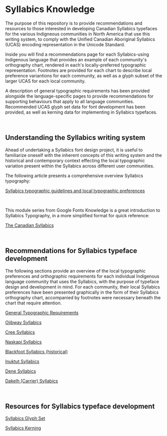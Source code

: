 # Syllabics Knowledge
The purpose of this repository is to provide recommendations and resources to those interested in developing Canadian Syllabics typefaces for the various Indigneous communities in North America that use this writing system, to comply with the Unified Canadian Aboriginal Syllabics (UCAS) encoding representation in the Unicode Standard.

Inside you will find a recommendations page for each Syllabics-using Indigenous language that provides an example of each community's orthography chart, rendered in each's locally-preferred typographic representation. Footnotes are provided for each chart to describe local preference variantions for each community, as well as a glyph subset of the larger UCAS for each local community.

A description of general typographic requirements has been provided alongside the language-specific pages to provide recommendations for supporting behaviours that apply to all language communities. Recommended UCAS glyph set data for font development has been provided, as well as kerning data for implementing in Syllabics typefaces.

<br>

## Understanding the Syllabics writing system

Ahead of undertaking a Syllabics font design project, it is useful to familiarize oneself with the inherent concepts of this writing system and the historical and contemporary context effecting the local typographic variation present within the Syllabics across different  user communities. 

The following article presents a comprehensive overview  Syllabics typography:

[Syllabics typographic guidelines and local typographic preferences](https://www.typotheque.com/articles/syllabics_typographic_guidelines)

<br>

This module series from Google Fonts Knowledge is a great introduction to Syllabics Typography, in a more simplified format for quick reference:

[The Canadian Syllabics](https://fonts.google.com/knowledge/the_canadian_syllabics)

<br>

## Recommendations for Syllabics typeface development

The following sections provide an overview of the local typographic preferences and orthographic requirements for each individual Indigenous language community that uses the Syllabics, with the purpose of typeface design and development in mind. For each community, their local Syllabics preferences have been presented graphically in the form of their Syllabics orthography chart, accompanied by footnotes were necessary beneath the chart that require attention.

[General Typographic Requirements](/general-requirements.md)

[Ojibway Syllabics](/ojibway.md)

[Cree Syllabics](/cree.md)

[Naskapi Syllabics](/naskapi.md)

[Blackfoot Syllabics (historical)](/blackfoot-(historical).md)

[Inuktut Syllabics](/inuktut.md)

[Dene Syllabics](/dene.md)

[Dakelh (Carrier) Syllabics](/carrier.md)

<br>

## Resources for Syllabics typeface development


[Syllabics Glyph Set](/glyph-set/syllabics.csv)

[Syllabics Kerning](/kerning/)
